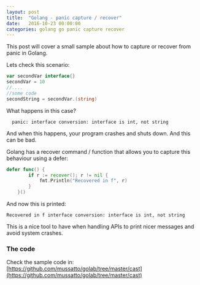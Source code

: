 ```yaml
---
layout: post
title:  "Golang - panic capture / recover"
date:   2016-10-23 00:00:00
categories: golang go panic capture recover
---
```


This post will cover a small sample about how to capture or recover from panic in Golang.

Lets check this scenario:

```go
var secondVar interface{}
secondVar = 10
//....
//some code
secondString = secondVar.(string)
```

What happens in this case?

```shell
  panic: interface conversion: interface is int, not string
```

And when this happens, your program crashes and shuts down. And this can be bad.

Golang has a recover command / function that allows you to capture this behaviour using a defer:

```go
defer func() {
		if r := recover(); r != nil {
			fmt.Println("Recovered in f", r)
		}
	}()
```

And now this is printed:

```shell
Recovered in f interface conversion: interface is int, not string
```

This is a nice tool to have when handling APIs to print nicer messages and avoid system crashes.

### The code

Check the sample code in:
[https://github.com/mussatto/golab/tree/master/cast](https://github.com/mussatto/golab/tree/master/cast)
